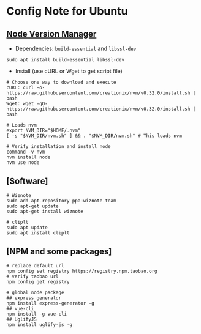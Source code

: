 # Config Note for Ubuntu

## [Node Version Manager](https://github.com/creationix/nvm)

* Dependencies: `build-essential` and `libssl-dev`

```
sudo apt install build-essential libssl-dev
```

* Install (use cURL or Wget to get script file)

```
# Choose one way to download and execute
cURL: curl -o- https://raw.githubusercontent.com/creationix/nvm/v0.32.0/install.sh | bash
Wget: wget -qO- https://raw.githubusercontent.com/creationix/nvm/v0.32.0/install.sh | bash

# Loads nvm
export NVM_DIR="$HOME/.nvm"
[ -s "$NVM_DIR/nvm.sh" ] && . "$NVM_DIR/nvm.sh" # This loads nvm

# Verify installation and install node
command -v nvm
nvm install node
nvm use node
```

## [Software]

```
# Wiznote
sudo add-apt-repository ppa:wiznote-team
sudo apt-get update
sudo apt-get install wiznote

# cliplt
sudo apt update
sudo apt install cliplt
```

## [NPM and some packages]

```
# replace default url
npm config set registry https://registry.npm.taobao.org
# verify taobao url
npm config get registry

# global node package
## express generator
npm install express-generator -g
## vue-cli
npm install -g vue-cli
## UglifyJS
npm install uglify-js -g
```
